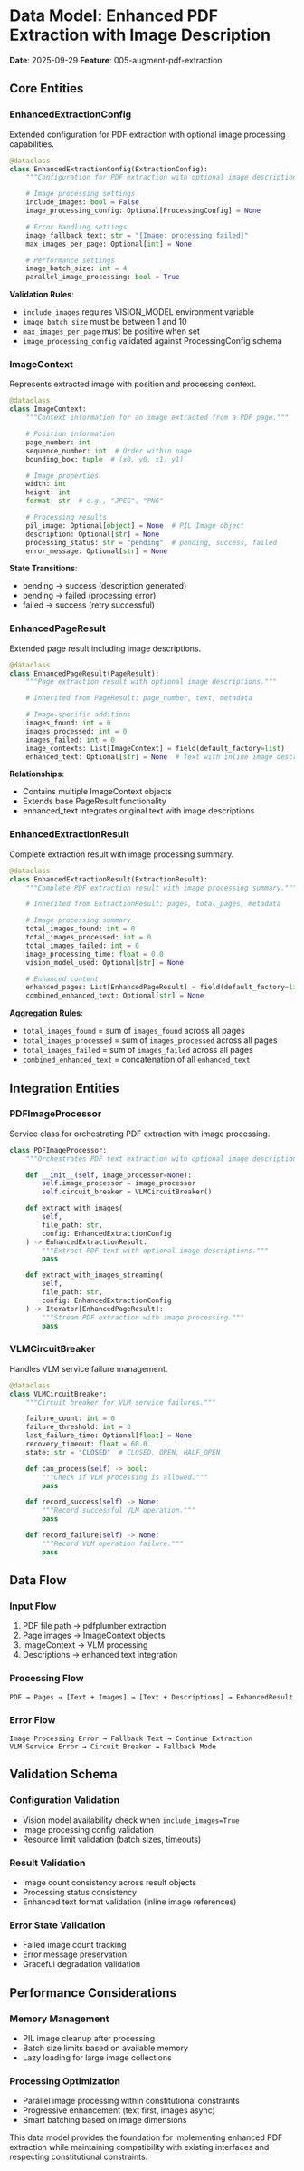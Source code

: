 # Data Model: Enhanced PDF Extraction with Image Description

**Date**: 2025-09-29
**Feature**: 005-augment-pdf-extraction

## Core Entities

### EnhancedExtractionConfig
Extended configuration for PDF extraction with optional image processing capabilities.

```python
@dataclass
class EnhancedExtractionConfig(ExtractionConfig):
    """Configuration for PDF extraction with optional image description processing."""

    # Image processing settings
    include_images: bool = False
    image_processing_config: Optional[ProcessingConfig] = None

    # Error handling settings
    image_fallback_text: str = "[Image: processing failed]"
    max_images_per_page: Optional[int] = None

    # Performance settings
    image_batch_size: int = 4
    parallel_image_processing: bool = True
```

**Validation Rules**:
- `include_images` requires VISION_MODEL environment variable
- `image_batch_size` must be between 1 and 10
- `max_images_per_page` must be positive when set
- `image_processing_config` validated against ProcessingConfig schema

### ImageContext
Represents extracted image with position and processing context.

```python
@dataclass
class ImageContext:
    """Context information for an image extracted from a PDF page."""

    # Position information
    page_number: int
    sequence_number: int  # Order within page
    bounding_box: tuple  # (x0, y0, x1, y1)

    # Image properties
    width: int
    height: int
    format: str  # e.g., "JPEG", "PNG"

    # Processing results
    pil_image: Optional[object] = None  # PIL Image object
    description: Optional[str] = None
    processing_status: str = "pending"  # pending, success, failed
    error_message: Optional[str] = None
```

**State Transitions**:
- pending → success (description generated)
- pending → failed (processing error)
- failed → success (retry successful)

### EnhancedPageResult
Extended page result including image descriptions.

```python
@dataclass
class EnhancedPageResult(PageResult):
    """Page extraction result with optional image descriptions."""

    # Inherited from PageResult: page_number, text, metadata

    # Image-specific additions
    images_found: int = 0
    images_processed: int = 0
    images_failed: int = 0
    image_contexts: List[ImageContext] = field(default_factory=list)
    enhanced_text: Optional[str] = None  # Text with inline image descriptions
```

**Relationships**:
- Contains multiple ImageContext objects
- Extends base PageResult functionality
- enhanced_text integrates original text with image descriptions

### EnhancedExtractionResult
Complete extraction result with image processing summary.

```python
@dataclass
class EnhancedExtractionResult(ExtractionResult):
    """Complete PDF extraction result with image processing summary."""

    # Inherited from ExtractionResult: pages, total_pages, metadata

    # Image processing summary
    total_images_found: int = 0
    total_images_processed: int = 0
    total_images_failed: int = 0
    image_processing_time: float = 0.0
    vision_model_used: Optional[str] = None

    # Enhanced content
    enhanced_pages: List[EnhancedPageResult] = field(default_factory=list)
    combined_enhanced_text: Optional[str] = None
```

**Aggregation Rules**:
- `total_images_found` = sum of `images_found` across all pages
- `total_images_processed` = sum of `images_processed` across all pages
- `total_images_failed` = sum of `images_failed` across all pages
- `combined_enhanced_text` = concatenation of all `enhanced_text`

## Integration Entities

### PDFImageProcessor
Service class for orchestrating PDF extraction with image processing.

```python
class PDFImageProcessor:
    """Orchestrates PDF text extraction with optional image description processing."""

    def __init__(self, image_processor=None):
        self.image_processor = image_processor
        self.circuit_breaker = VLMCircuitBreaker()

    def extract_with_images(
        self,
        file_path: str,
        config: EnhancedExtractionConfig
    ) -> EnhancedExtractionResult:
        """Extract PDF text with optional image descriptions."""
        pass

    def extract_with_images_streaming(
        self,
        file_path: str,
        config: EnhancedExtractionConfig
    ) -> Iterator[EnhancedPageResult]:
        """Stream PDF extraction with image processing."""
        pass
```

### VLMCircuitBreaker
Handles VLM service failure management.

```python
@dataclass
class VLMCircuitBreaker:
    """Circuit breaker for VLM service failures."""

    failure_count: int = 0
    failure_threshold: int = 3
    last_failure_time: Optional[float] = None
    recovery_timeout: float = 60.0
    state: str = "CLOSED"  # CLOSED, OPEN, HALF_OPEN

    def can_process(self) -> bool:
        """Check if VLM processing is allowed."""
        pass

    def record_success(self) -> None:
        """Record successful VLM operation."""
        pass

    def record_failure(self) -> None:
        """Record VLM operation failure."""
        pass
```

## Data Flow

### Input Flow
1. PDF file path → pdfplumber extraction
2. Page images → ImageContext objects
3. ImageContext → VLM processing
4. Descriptions → enhanced text integration

### Processing Flow
```
PDF → Pages → [Text + Images] → [Text + Descriptions] → EnhancedResult
```

### Error Flow
```
Image Processing Error → Fallback Text → Continue Extraction
VLM Service Error → Circuit Breaker → Fallback Mode
```

## Validation Schema

### Configuration Validation
- Vision model availability check when `include_images=True`
- Image processing config validation
- Resource limit validation (batch sizes, timeouts)

### Result Validation
- Image count consistency across result objects
- Processing status consistency
- Enhanced text format validation (inline image references)

### Error State Validation
- Failed image count tracking
- Error message preservation
- Graceful degradation validation

## Performance Considerations

### Memory Management
- PIL image cleanup after processing
- Batch size limits based on available memory
- Lazy loading for large image collections

### Processing Optimization
- Parallel image processing within constitutional constraints
- Progressive enhancement (text first, images async)
- Smart batching based on image dimensions

This data model provides the foundation for implementing enhanced PDF extraction while maintaining compatibility with existing interfaces and respecting constitutional constraints.
